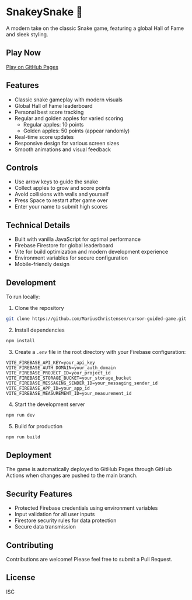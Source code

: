 # SnakeySnake 🐍

A modern take on the classic Snake game, featuring a global Hall of Fame and sleek styling.

## Play Now

[Play on GitHub Pages](https://mariuschristensen.github.io/cursor-guided-game/)

## Features

- Classic snake gameplay with modern visuals
- Global Hall of Fame leaderboard
- Personal best score tracking
- Regular and golden apples for varied scoring
  - Regular apples: 10 points
  - Golden apples: 50 points (appear randomly)
- Real-time score updates
- Responsive design for various screen sizes
- Smooth animations and visual feedback

## Controls

- Use arrow keys to guide the snake
- Collect apples to grow and score points
- Avoid collisions with walls and yourself
- Press Space to restart after game over
- Enter your name to submit high scores

## Technical Details

- Built with vanilla JavaScript for optimal performance
- Firebase Firestore for global leaderboard
- Vite for build optimization and modern development experience
- Environment variables for secure configuration
- Mobile-friendly design

## Development

To run locally:

1. Clone the repository

```bash
git clone https://github.com/MariusChristensen/cursor-guided-game.git
```

2. Install dependencies

```bash
npm install
```

3. Create a `.env` file in the root directory with your Firebase configuration:

```env
VITE_FIREBASE_API_KEY=your_api_key
VITE_FIREBASE_AUTH_DOMAIN=your_auth_domain
VITE_FIREBASE_PROJECT_ID=your_project_id
VITE_FIREBASE_STORAGE_BUCKET=your_storage_bucket
VITE_FIREBASE_MESSAGING_SENDER_ID=your_messaging_sender_id
VITE_FIREBASE_APP_ID=your_app_id
VITE_FIREBASE_MEASUREMENT_ID=your_measurement_id
```

4. Start the development server

```bash
npm run dev
```

5. Build for production

```bash
npm run build
```

## Deployment

The game is automatically deployed to GitHub Pages through GitHub Actions when changes are pushed to the main branch.

## Security Features

- Protected Firebase credentials using environment variables
- Input validation for all user inputs
- Firestore security rules for data protection
- Secure data transmission

## Contributing

Contributions are welcome! Please feel free to submit a Pull Request.

## License

ISC
